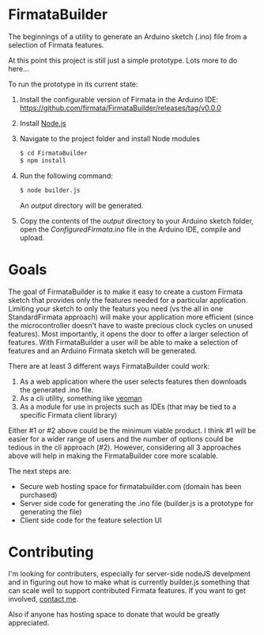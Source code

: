 FirmataBuilder
===

The beginnings of a utility to generate an Arduino sketch (.ino) file from a selection of Firmata features.

At this point this project is still just a simple prototype. Lots more to do here...

To run the prototype in its current state:

1. Install the configurable version of Firmata in the Arduino IDE: https://github.com/firmata/FirmataBuilder/releases/tag/v0.0.0
2. Install [Node.js](http://nodejs.org)
3. Navigate to the project folder and install Node modules

    ```bash
    $ cd FirmataBuilder
    $ npm install
    ```
4. Run the following command:

    ```bash
    $ node builder.js
    ```

    An *output* directory will be generated.

5. Copy the contents of the *output* directory to your Arduino sketch folder, open the *ConfiguredFirmata.ino* file in the Arduino IDE, compile and upload.

Goals
===

The goal of FirmataBuilder is to make it easy to create a custom Firmata sketch that provides
only the features needed for a particular application. Limiting your sketch to
only the featurs you need (vs the all in one StandardFirmata approach) will make
your application more efficient (since the microcontroller doesn't have to waste precious clock
cycles on unused features). Most importantly, it opens the door to offer a larger selection of features.
With FirmataBuilder a user will be able to make a selection of features and an Arduino Firmata
sketch will be generated.

There are at least 3 different ways FirmataBuilder could work:

1. As a web application where the user selects features then downloads the generated .ino file.
2. As a cli utility, something like [yeoman](http://yeoman.io/)
3. As a module for use in projects such as IDEs (that may be tied to a specific Firmata client library)

Either #1 or #2 above could be the minimum viable product. I think #1 will be easier for a
wider range of users and the number of options could be tedious in the cli approach (#2). However,
considering all 3 approaches above will help in making the FirmataBuilder core more scalable.

The next steps are:
- Secure web hosting space for firmatabuilder.com (domain has been purchased)
- Server side code for generating the .ino file (builder.js is a prototype for generating the file)
- Client side code for the feature selection UI

Contributing
===

I'm looking for contributers, especially for server-side nodeJS develpment and in figuring out
how to make what is currently builder.js something that can scale well to support
contributed Firmata features. If you want to get involved, [contact me](https://github.com/soundanalogous).

Also if anyone has hosting space to donate that would be greatly appreciated.
